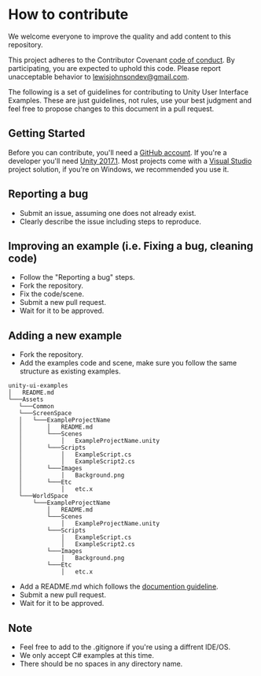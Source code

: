 # How to contribute

We welcome everyone to improve the quality and add content to this repository.

This project adheres to the Contributor Covenant [code of conduct](https://github.com/LewisJohnson/unity-ui-examples/blob/master/CODE_OF_CONDUCT.md). By participating, you are expected to uphold this code. Please report unacceptable behavior to lewisjohnsondev@gmail.com.

The following is a set of guidelines for contributing to Unity User Interface Examples. These are just guidelines, not rules, use your best judgment and feel free to propose changes to this document in a pull request.

## Getting Started
Before you can contribute, you'll need a [GitHub account](https://github.com/signup/free). If you're a developer you'll need [Unity 2017.1](https://unity3d.com/get-unity/download). Most projects come with a [Visual Studio](https://www.visualstudio.com/) project solution, if you're on Windows, we recommended you use it.

## Reporting a bug
* Submit an issue, assuming one does not already exist.
* Clearly describe the issue including steps to reproduce.

## Improving an example (i.e. Fixing a bug, cleaning code)
* Follow the "Reporting a bug" steps.
* Fork the repository.
* Fix the code/scene.
* Submit a new pull request.
* Wait for it to be approved.

 ## Adding a new example
 * Fork the repository.
 * Add the examples code and scene, make sure you follow the same structure as existing examples.
 ```
unity-ui-examples
│   README.md    
└───Assets
    └───Common
	└───ScreenSpace
	│	└───ExampleProjectName
	│		│   README.md
	│		└───Scenes
	│			│   ExampleProjectName.unity
	│		└───Scripts
	│			│   ExampleScript.cs
	│			│   ExampleScript2.cs
	│		└───Images
	│			│   Background.png
	│		└───Etc
	│			│   etc.x
	└───WorldSpace
		└───ExampleProjectName
			│   README.md
			└───Scenes
				│   ExampleProjectName.unity
			└───Scripts
				│   ExampleScript.cs
				│   ExampleScript2.cs
			└───Images
				│   Background.png
			└───Etc
				│   etc.x
```

 * Add a README.md which follows the [documention guideline](https://github.com/LewisJohnson/unity-ui-examples/blob/master/DOCUMENTATION.md).
 * Submit a new pull request.
 * Wait for it to be approved.

## Note 
 * Feel free to add to the .gitignore if you're using a diffrent IDE/OS.
 * We only accept C# examples at this time.
 * There should be no spaces in any directory name.
